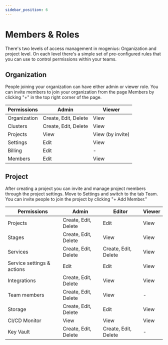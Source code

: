 ```yaml
---
sidebar_position: 6
---
```


# Members & Roles

There's two levels of access management in mogenius: Organization and project level. On each level there's a simple set of pre-configured rules that you can use to control permissions within your teams.

## Organization
People joining your organization can have either admin or viewer role. You can invite members to join your organization from the page Members by clicking "+" in the top right corner of the page.

| Permissions | Admin | Viewer |
|---|---|---|
|Organization| Create, Edit, Delete | View |
|Clusters|Create, Edit, Delete| View |
|Projects|View|View (by invite)|
|Settings|Edit|View|
|Billing|Edit| - |
|Members|Edit|View|

## Project
After creating a project you can invite and manage project members through the project settings. Move to Settings and switch to the tab Team. You can invite people to join the project by clicking "+ Add Member."

| Permissions | Admin | Editor | Viewer |
|---|---|---|---|
|Projects|Create, Edit, Delete|Edit|View|
|Stages|Create, Edit, Delete|View|View|
|Services|Create, Edit, Delete|Create, Edit, Delete|View|
|Service settings & actions|Edit|Edit|View|
|Integrations|Create, Edit, Delete|View|View|
|Team members|Create, Edit, Delete|View|-|
|Storage|Create, Edit, Delete|Edit|View|
|CI/CD Monitor|View|View|View|
|Key Vault|Create, Edit, Delete|Create, Edit, Delete|-|

